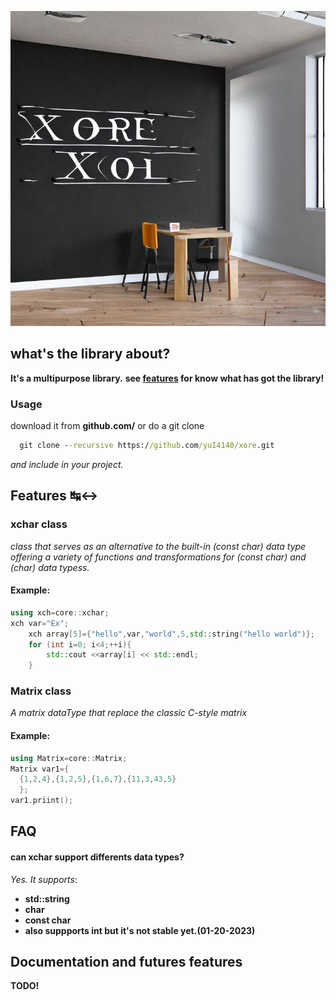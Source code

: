 ![Xore](xore.png)
## what's the library about?
**It's a multipurpose library.**
**see [features](#Features) for know what has got the library!**
### Usage
download it from **github.com/** or do a git clone 

```bat
  git clone --recursive https://github.com/yuI4140/xore.git 
```
*and include in your project.*
## Features ↹↔
### xchar class
*class that serves as an alternative to the built-in (const char) data type offering a variety of functions* *and transformations for (const char) and (char) data typess.*
#### Example:
```cpp
using xch=core::xchar;
xch var="Ex";
    xch array[5]={"hello",var,"world",5,std::string("hello world")};
    for (int i=0; i<4;++i){
        std::cout <<array[i] << std::endl;
    }
```
### Matrix class
*A matrix dataType that replace the classic C-style matrix*
#### Example:
```cpp
using Matrix=core::Matrix;
Matrix var1={
  {1,2,4},{1,2,5},{1,6,7},{11,3,43,5}
  };
var1.priint();
```
## FAQ
#### can xchar support differents data types?
*Yes. It supports*:
- **std::string**
- **char**
- **const char**
- **also suppports int but it's not stable yet.(01-20-2023)**
## Documentation and futures features
**TODO!**